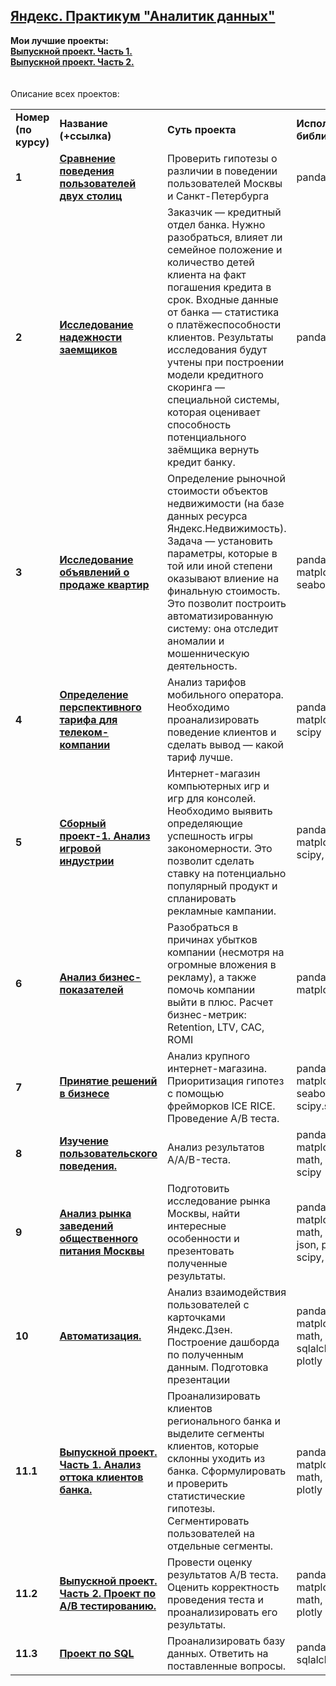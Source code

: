 ## <a href="https://praktikum.yandex.ru/data-analyst/" target="_blank"><b>Яндекс. Практикум "Аналитик данных"</b></a>


<b>Мои лучшие проекты:</b><br/>
<a href="[https://nbviewer.jupyter.org/github/Higem11/Yandex-Data-Analysis/blob/master/7%20%D0%90%D0%BD%D0%B0%D0%BB%D0%B8%D1%82%D0%B8%D0%BA%D0%B0%20%D0%B2%20JK%20%28%D0%B1%D0%B8%D0%BB%D0%B5%D1%82%D0%BD%D1%8B%D0%B9%20%D0%B0%D0%B3%D1%80%D0%B5%D0%B3%D0%B0%D1%82%D0%BE%D1%80%29.ipynb](https://github.com/vagr-bourne/Projects/blob/main/11.%20final%20project.%20part%201/Выпускной%20проект.%20Часть%201_.ipynb)" target="_blank"><b>Выпускной проект. Часть 1.</b></a><br/>
<a href="[http://data5yandex.herokuapp.com/" target="_blank](https://github.com/vagr-bourne/Projects/blob/main/11.%20final%20project.%20part%202/Выпускной%20проект.%20Часть%202.ipynb)"><b>Выпускной проект. Часть 2.</b></a>
<br/><br/><br/>
Описание всех проектов:

<table>
<tr>
<td><b>Номер (по курсу)</b></td>
<td><b>Название (+ссылка)</b></td>
<td><b>Суть проекта</b></td>
<td><b>Используемые библиотеки</b></td>
<tr>
<td><b>1</b></td>
<td><a href="https://github.com/vagr-bourne/Projects/blob/main/01.%20big%20cities%20music/Проект%20№1.%20Музыка%20больших%20городов.ipynb" target="_blank"><b>Сравнение поведения пользователей двух столиц</b></a></td>
<td>Проверить гипотезы о различии в поведении пользователей Москвы и Санкт-Петербурга</td>
<td> pandas </td>
<tr>
<td><b>2</b></td>
<td><a href="https://github.com/vagr-bourne/Projects/blob/main/02.%20bank%20project/Проект%20№2.%20Исследование%20надежности%20заёмщиков.ipynb" target="_blank"><b>Исследование надежности заемщиков</b></a></td>
<td>Заказчик — кредитный отдел банка. Нужно разобраться, влияет ли семейное положение и количество детей клиента на факт погашения кредита в срок. Входные данные от банка — статистика о платёжеспособности клиентов.
Результаты исследования будут учтены при построении модели кредитного скоринга — специальной системы, которая оценивает способность потенциального заёмщика вернуть кредит банку. </td>
<td> pandas </td>
<tr>
<td> <b>3</b></td>
<td><a href="https://github.com/vagr-bourne/Projects/blob/main/03.%20real%20estate/Проект%20№3.%20Исследование%20объявлений%20о%20продаже%20квартир..ipynb" target="_blank"><b>Исследование объявлений о продаже квартир</b></a></td>
<td>Определение рыночной стоимости объектов недвижимости (на базе данных ресурса Яндекс.Недвижимость). Задача — установить параметры, которые в той или иной степени оказывают влиение на финальную стоимость. Это позволит построить автоматизированную систему: она отследит аномалии и мошенническую деятельность. </td>
<td>pandas, numpy, matplotlib , seaborn </td>
<tr>
<td> <b>4</b></td>
<td><a href="https://github.com/vagr-bourne/Projects/blob/main/04.%20mobile%20tariffs/Проект%20№4.%20Статистический%20анализ%20федерального%20оператора%20сотовой%20связи.ipynb" target="_blank"><b>Определение перспективного тарифа для телеком-компании</b></a></td>
<td>Анализ тарифов мобильного оператора. Необходимо проанализировать поведение клиентов и сделать вывод — какой тариф лучше.</td>
<td>pandas, numpy, matplotlib, scipy</td>
<tr>
<td> <b>5</b></td>
<td><a href="https://github.com/vagr-bourne/Projects/blob/main/05.%20computer%20games/Проект%20№5.%20Сборный%20проект%20№1.ipynb" target="_blank"><b>Сборный проект-1. Анализ игровой индустрии</b></td>
<td>Интернет-магазин компьютерных игр и игр для консолей. Необходимо выявить определяющие успешность игры закономерности. Это позволит сделать ставку на потенциально популярный продукт и спланировать рекламные кампании.</td>
<td>pandas, numpy, matplotlib, scipy, seaborn</td>
<tr>
<td> <b>6</b></td>
<td><a href="https://github.com/vagr-bourne/Projects/blob/main/06.%20marketing%20business%20analysis/Проект%20№6.%20Анализ%20бизнес%20показателей.ipynb" target="_blank"><b>Анализ бизнес-показателей</b></a></td>
<td>Разобраться в причинах убытков компании (несмотря на огромные вложения в рекламу), а также помочь компании выйти в плюс. Расчет бизнес-метрик: Retention, LTV, CAC, ROMI</td>
<td>pandas, numpy, matplotlib</td>
<tr>
<td> <b>7</b></td>
<td><a href="https://github.com/vagr-bourne/Projects/blob/main/07.%20business%20analysis%2C%20a_b%20-%20test/Проект%20№7.%20Принятие%20решений%20в%20бизнесе.ipynb" target="_blank"><b>Принятие решений в бизнесе</b></a></td>
<td>Анализ крупного интернет-магазина. Приоритизация гипотез с помощью фрейморков ICE RICE. Проведение А/В теста.
<td>pandas, numpy, matplotlib, seaborn, scipy.stats</td>
<tr>
<td> <b>8</b></td>
<td><a href="https://github.com/vagr-bourne/Projects/blob/main/08.%20studying%20user%20behavior/Проект%20№8.%20Сборный%20проект%20№2.ipynb" target="_blank"><b>Изучение пользовательского поведения.</b></a></td>
<td>Анализ результатов A/A/B-теста.</td>
<td>pandas, numpy, matplotlib, math, plotly, scipy</td>
<tr>
<td> <b>9</b></td>
<td><a href="https://github.com/vagr-bourne/Projects/blob/main/09.%20moscow%20restaurants/Проект%20№9.%20Рынок%20заведений%20общепита.ipynb" target="_blank"><b>Анализ рынка заведений общественного питания Москвы</b></a></td>
<td>Подготовить исследование рынка Москвы, найти интересные особенности и презентовать полученные результаты.</td>
<td>pandas, numpy, matplotlib, math, seaborn, json, plotly, scipy, folium</td>
<tr>
<td> <b>10</b></td>
<td><a href="https://github.com/vagr-bourne/Projects/blob/main/10.%20automatization/Автоматизация.ipynb" target="_blank"><b>Автоматизация.</b></a></td>
<td>Анализ взаимодействия пользователей с карточками Яндекс.Дзен.
Построение дашборда по полученным данным.
Подготовка презентации</td>
<td>pandas, matplotlib, math, seaborn, sqlalchemy, plotly</td>
<tr>
<td> <b>11.1</b></td>
<td><a href="https://github.com/vagr-bourne/Projects/blob/main/11.%20final%20project.%20part%201/Выпускной%20проект.%20Часть%201_.ipynb" target="_blank"><b>Выпускной проект. Часть 1. Анализ оттока клиентов банка.</b></a></td>
<td>Проанализировать клиентов регионального банка и выделите сегменты клиентов, которые склонны уходить из банка.
Сформулировать и проверить статистические гипотезы. Сегментировать пользователей на отдельные сегменты. 
</td>
<td>pandas, numpy, matplotlib, math, seaborn, plotly</td>
<tr>
<td> <b>11.2</b></td>
<td><a href="https://github.com/vagr-bourne/Projects/blob/main/11.%20final%20project.%20part%202/Выпускной%20проект.%20Часть%202.ipynb"><b>Выпускной проект. Часть 2. Проект по А/В тестированию.</b></a></td>
<td>Провести оценку результатов А/В теста. Оценить корректность проведения теста и проанализировать его результаты.
</td>
<td>pandas, numpy, matplotlib, math, seaborn, plotly</td>
<tr>
<td> <b>11.3</b></td>
<td><a href="https://github.com/vagr-bourne/Projects/blob/main/11.%20final%20project.%20part%203.%20SQL/Выпускной%20проект.%20Часть%203.%20SQL.ipynb"><b>Проект по SQL</b></a></td>
<td>Проанализировать базу данных. Ответить на поставленные вопросы.
</td>
<td>pandas, sqlalchemy</td>  
</table>
<br/><br/>


